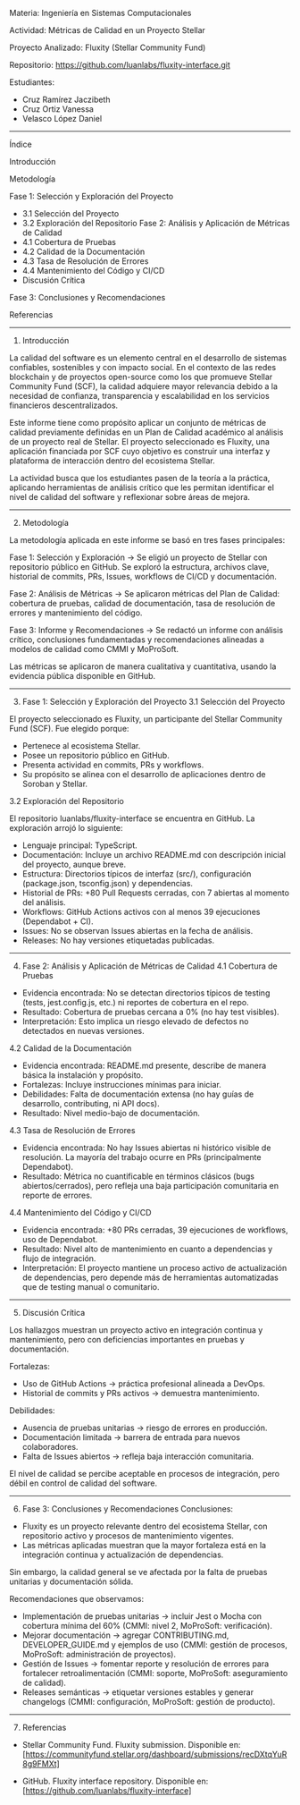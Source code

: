 Materia: Ingeniería en Sistemas Computacionales

Actividad: Métricas de Calidad en un Proyecto Stellar

Proyecto Analizado: Fluxity (Stellar Community Fund)

Repositorio: https://github.com/luanlabs/fluxity-interface.git

Estudiantes: 
  * Cruz Ramírez Jaczibeth
  * Cruz Ortiz Vanessa
  * Velasco López Daniel

----------------------------------------------------
Índice

Introducción

Metodología

Fase 1: Selección y Exploración del Proyecto
  * 3.1 Selección del Proyecto
  * 3.2 Exploración del Repositorio
Fase 2: Análisis y Aplicación de Métricas de Calidad
  * 4.1 Cobertura de Pruebas
  * 4.2 Calidad de la Documentación
  * 4.3 Tasa de Resolución de Errores
  * 4.4 Mantenimiento del Código y CI/CD
  * Discusión Crítica

Fase 3: Conclusiones y Recomendaciones

Referencias

------------------------------------------------------

1. Introducción

La calidad del software es un elemento central en el desarrollo de sistemas confiables, sostenibles y con impacto social. En el contexto de las redes blockchain y de proyectos open-source como los que promueve Stellar Community Fund (SCF), la calidad adquiere mayor relevancia debido a la necesidad de confianza, transparencia y escalabilidad en los servicios financieros descentralizados.

Este informe tiene como propósito aplicar un conjunto de métricas de calidad previamente definidas en un Plan de Calidad académico al análisis de un proyecto real de Stellar. El proyecto seleccionado es Fluxity, una aplicación financiada por SCF cuyo objetivo es construir una interfaz y plataforma de interacción dentro del ecosistema Stellar.

La actividad busca que los estudiantes pasen de la teoría a la práctica, aplicando herramientas de análisis crítico que les permitan identificar el nivel de calidad del software y reflexionar sobre áreas de mejora.


--------------------------------------------------------

2. Metodología

La metodología aplicada en este informe se basó en tres fases principales:

Fase 1: Selección y Exploración -> Se eligió un proyecto de Stellar con repositorio público en GitHub. Se exploró la estructura, archivos clave, historial de commits, PRs, Issues, workflows de CI/CD y documentación.

Fase 2: Análisis de Métricas -> Se aplicaron métricas del Plan de Calidad: cobertura de pruebas, calidad de documentación, tasa de resolución de errores y mantenimiento del código.

Fase 3: Informe y Recomendaciones -> Se redactó un informe con análisis crítico, conclusiones fundamentadas y recomendaciones alineadas a modelos de calidad como CMMI y MoProSoft.

Las métricas se aplicaron de manera cualitativa y cuantitativa, usando la evidencia pública disponible en GitHub.

---------------------------------------------------------

3. Fase 1: Selección y Exploración del Proyecto
3.1 Selección del Proyecto

El proyecto seleccionado es Fluxity, un participante del Stellar Community Fund (SCF). Fue elegido porque:

* Pertenece al ecosistema Stellar.
* Posee un repositorio público en GitHub.
* Presenta actividad en commits, PRs y workflows.
* Su propósito se alinea con el desarrollo de aplicaciones dentro de Soroban y Stellar.

3.2 Exploración del Repositorio

El repositorio luanlabs/fluxity-interface se encuentra en GitHub. La exploración arrojó lo siguiente:
* Lenguaje principal: TypeScript.
* Documentación: Incluye un archivo README.md con descripción inicial del proyecto, aunque breve.
* Estructura: Directorios típicos de interfaz (src/), configuración (package.json, tsconfig.json) y dependencias.
* Historial de PRs: +80 Pull Requests cerradas, con 7 abiertas al momento del análisis.
* Workflows: GitHub Actions activos con al menos 39 ejecuciones (Dependabot + CI).
* Issues: No se observan Issues abiertas en la fecha de análisis.
* Releases: No hay versiones etiquetadas publicadas.

-------------------------------------------------------------

4. Fase 2: Análisis y Aplicación de Métricas de Calidad
4.1 Cobertura de Pruebas
* Evidencia encontrada: No se detectan directorios típicos de testing (tests, jest.config.js, etc.) ni reportes de cobertura en el repo.
* Resultado: Cobertura de pruebas cercana a 0% (no hay test visibles).
* Interpretación: Esto implica un riesgo elevado de defectos no detectados en nuevas versiones.

4.2 Calidad de la Documentación
* Evidencia encontrada: README.md presente, describe de manera básica la instalación y propósito.
* Fortalezas: Incluye instrucciones mínimas para iniciar.
* Debilidades: Falta de documentación extensa (no hay guías de desarrollo, contributing, ni API docs).
* Resultado: Nivel medio-bajo de documentación.

4.3 Tasa de Resolución de Errores
* Evidencia encontrada: No hay Issues abiertas ni histórico visible de resolución. La mayoría del trabajo ocurre en PRs (principalmente Dependabot).
* Resultado: Métrica no cuantificable en términos clásicos (bugs abiertos/cerrados), pero refleja una baja participación comunitaria en reporte de errores.

4.4 Mantenimiento del Código y CI/CD
* Evidencia encontrada: +80 PRs cerradas, 39 ejecuciones de workflows, uso de Dependabot.
* Resultado: Nivel alto de mantenimiento en cuanto a dependencias y flujo de integración.
* Interpretación: El proyecto mantiene un proceso activo de actualización de dependencias, pero depende más de herramientas automatizadas que de testing manual o comunitario.

--------------------------------------------------------------------

5. Discusión Crítica

Los hallazgos muestran un proyecto activo en integración continua y mantenimiento, pero con deficiencias importantes en pruebas y documentación.

Fortalezas:
* Uso de GitHub Actions -> práctica profesional alineada a DevOps.
* Historial de commits y PRs activos -> demuestra mantenimiento.

Debilidades:
* Ausencia de pruebas unitarias -> riesgo de errores en producción.
* Documentación limitada -> barrera de entrada para nuevos colaboradores.
* Falta de Issues abiertos -> refleja baja interacción comunitaria.

El nivel de calidad se percibe aceptable en procesos de integración, pero débil en control de calidad del software.

----------------------------------------------------------------------------

6. Fase 3: Conclusiones y Recomendaciones
Conclusiones:
* Fluxity es un proyecto relevante dentro del ecosistema Stellar, con repositorio activo y procesos de mantenimiento vigentes.
* Las métricas aplicadas muestran que la mayor fortaleza está en la integración continua y actualización de dependencias.

Sin embargo, la calidad general se ve afectada por la falta de pruebas unitarias y documentación sólida.

Recomendaciones que observamos:
* Implementación de pruebas unitarias -> incluir Jest o Mocha con cobertura mínima del 60% (CMMI: nivel 2, MoProSoft: verificación).
* Mejorar documentación -> agregar CONTRIBUTING.md, DEVELOPER_GUIDE.md y ejemplos de uso (CMMI: gestión de procesos, MoProSoft: administración de proyectos).
* Gestión de Issues -> fomentar reporte y resolución de errores para fortalecer retroalimentación (CMMI: soporte, MoProSoft: aseguramiento de calidad).
* Releases semánticas -> etiquetar versiones estables y generar changelogs (CMMI: configuración, MoProSoft: gestión de producto).

------------------------------------------------------------------------------
7. Referencias

* Stellar Community Fund. Fluxity submission. Disponible en: [https://communityfund.stellar.org/dashboard/submissions/recDXtqYuR8g9FMXt]

* GitHub. Fluxity interface repository. Disponible en: [https://github.com/luanlabs/fluxity-interface]
